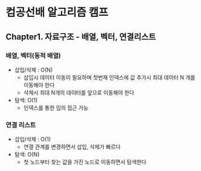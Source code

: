 # 컴공선배 알고리즘 캠프 

## Chapter1. 자료구조 - 배열, 벡터, 연결리스트

### 배열, 벡터(동적 배열)

- 삽입/삭제 : O(N)
  - 삽입시 데이터 이동이 필요하며 첫번재 인덱스에 값 추가시 최대 데이터 N 개를 이동해야 한다
  - 삭제시 최대 N개의 데이터를 앞으로 이동해야 한다
- 탐색: O(1)
    - 인덱스를 통한 임의 접근 가능 

### 연결 리스트 

- 삽입/삭제 : O(1)
  - 연결 관계를 변경하면서 삽입, 삭제가 빠르다
- 탐색: O(N)
  - 첫 노드부터 찾는 값을 가진 노드로 이동하면서 탐색한다
